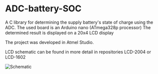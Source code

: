 # ADC-battery-SOC
 A C library for determining the supply battery's state of charge using the ADC.
 The used board is an Arduino nano (ATmega328p processor)
 The determined result is displayed on a 20x4 LCD display
 
 The project was developed in Atmel Studio.

LCD schematic can be found in more detail in repositories LCD-2004 or LCD-1602

![Schematic](https://user-images.githubusercontent.com/75970114/150407231-4d616aa8-403b-45c6-839e-17ec09bda87d.png)
